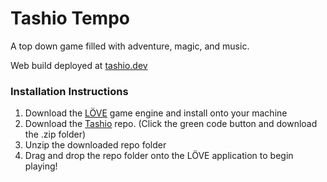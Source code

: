 # Tashio Tempo
A top down game filled with adventure, magic, and music.

Web build deployed at [tashio.dev](https://tashio.dev)

### **Installation Instructions**

1.    Download the [LÖVE](https://love2d.org/) game engine and install onto your machine
2.    Download the [Tashio](https://github.com/findingfocus/tashio) repo. (Click the green code button and download the .zip folder)
3.    Unzip the downloaded repo folder
4.    Drag and drop the repo folder onto the LÖVE application to begin playing!
